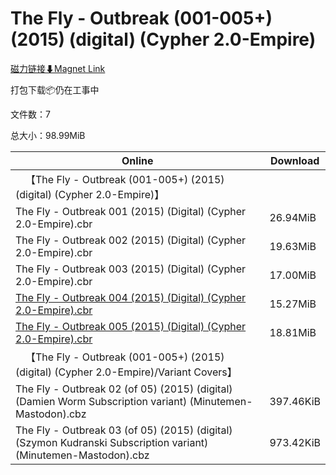 # The Fly - Outbreak (001-005+) (2015) (digital) (Cypher 2.0-Empire)

[磁力链接⬇Magnet Link](magnet:?xt=urn:btih:923af86b512a8c86aff1e422e66f706e086bac17&dn=The%20Fly%20-%20Outbreak%20%28001-005%2B%29%20%282015%29%20%28digital%29%20%28Cypher%202.0-Empire%29)

打包下载📦仍在工事中

文件数：7

总大小：98.99MiB

Online | Download
--- | ---
&emsp;【The Fly - Outbreak (001-005+) (2015) (digital) (Cypher 2.0-Empire)】 | 
The Fly - Outbreak 001 (2015) (Digital) (Cypher 2.0-Empire).cbr | 26.94MiB
The Fly - Outbreak 002 (2015) (Digital) (Cypher 2.0-Empire).cbr | 19.63MiB
The Fly - Outbreak 003 (2015) (Digital) (Cypher 2.0-Empire).cbr | 17.00MiB
[The Fly - Outbreak 004 (2015) (Digital) (Cypher 2.0-Empire).cbr](https://github.com/alicewish/markdown/blob/master/comic/Fly-Outbreak-004-2015-Digital-Cypher-2-0-Empire-cbr.md) | 15.27MiB
[The Fly - Outbreak 005 (2015) (Digital) (Cypher 2.0-Empire).cbr](https://github.com/alicewish/markdown/blob/master/comic/Fly-Outbreak-005-2015-Digital-Cypher-2-0-Empire-cbr.md) | 18.81MiB
&emsp;【The Fly - Outbreak (001-005+) (2015) (digital) (Cypher 2.0-Empire)/Variant Covers】 | 
The Fly - Outbreak 02 (of 05) (2015) (digital) (Damien Worm Subscription variant) (Minutemen-Mastodon).cbz | 397.46KiB
The Fly - Outbreak 03 (of 05) (2015) (digital) (Szymon Kudranski Subscription variant) (Minutemen-Mastodon).cbz | 973.42KiB